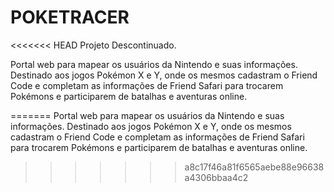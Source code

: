 # POKETRACER
<<<<<<< HEAD
Projeto Descontinuado.

Portal web para mapear os usuários da Nintendo e suas informações.
Destinado aos jogos Pokémon X e Y, onde os mesmos cadastram o Friend Code e completam as informações de Friend Safari para trocarem Pokémons e participarem de batalhas e aventuras online.


=======
Portal web para mapear os usuários da Nintendo e suas informações.
Destinado aos jogos Pokémon X e Y, onde os mesmos cadastram o Friend Code e completam as informações de Friend Safari para trocarem Pokémons e participarem de batalhas e aventuras online.
>>>>>>> a8c17f46a81f6565aebe88e96638a4306bbaa4c2
